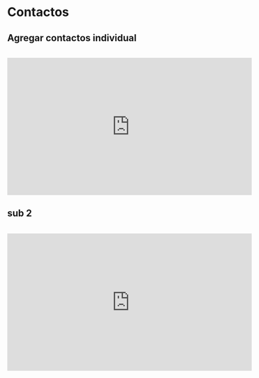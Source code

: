 # Contactos

## Agregar contactos individual


<iframe 
width="560" 
height="315" 
src="https://www.youtube.com/embed/bTqVqk7FSmY" 
frameborder="0" 
allow="autoplay; encrypted-media" 
allowfullscreen
class="video"
>
</iframe>


## sub 2


<iframe 
width="560" 
height="315" 
src="https://www.youtube.com/embed/bTqVqk7FSmY" 
frameborder="0" 
allow="autoplay; encrypted-media" 
allowfullscreen
class="video"
>
</iframe>

<style>
    .video{
        margin-top: 1rem;
    }
</style>